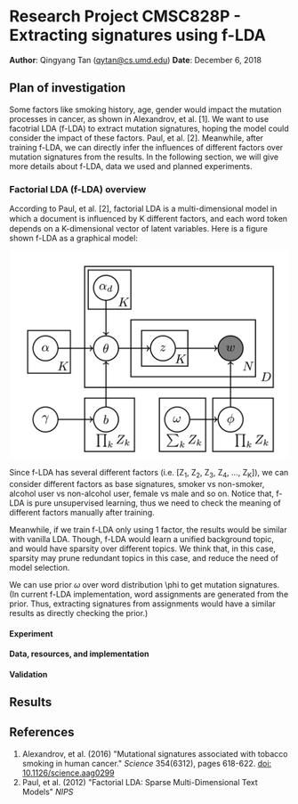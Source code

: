 # Research Project CMSC828P - Extracting signatures using f-LDA

**Author**: Qingyang Tan ([qytan@cs.umd.edu](mailto:qytan@cs.umd.edu))
**Date**: December 6, 2018

## Plan of investigation

Some factors like smoking history, age, gender would impact the mutation processes in cancer, as shown in Alexandrov, et al. [1]. We want to use facotrial LDA (f-LDA) to extract mutation signatures, hoping the model could consider the impact of these factors. Paul, et al. [2]. Meanwhile, after training f-LDA, we can directly infer the influences of different factors over mutation signatures from the results. In the following section, we will give more details about f-LDA, data we used and planned experiments.

### Factorial LDA (f-LDA) overview

According to Paul, et al. [2], factorial LDA is a multi-dimensional model in which a document is inﬂuenced by K different factors, and each word token depends on a K-dimensional vector of latent variables. Here is a figure shown f-LDA as a graphical model:

![](figs/f-LDA.png)

Since f-LDA has several different factors (i.e. [Z<sub>1</sub>, Z<sub>2</sub>, Z<sub>3</sub>, Z<sub>4</sub>, ..., Z<sub>K</sub>]), we can consider different factors as base signatures, smoker vs non-smoker, alcohol user vs non-alcohol user, female vs male and so on. Notice that, f-LDA is pure unsupervised learning, thus we need to check the meaning of different factors manually after training. 

Meanwhile, if we train f-LDA only using 1 factor, the results would be similar with vanilla LDA. Though, f-LDA would learn a unified background topic, and would have sparsity over different topics. We think that, in this case, sparsity may prune redundant topics in this case, and reduce the need of model selection.

We can use prior $\omega$ over word distribution \phi to get mutation signatures. (In current f-LDA implementation, word assignments are generated from the prior. Thus, extracting signatures from assignments would have a similar results as directly checking the prior.)



#### Experiment


#### Data, resources, and implementation

#### Validation


## Results



## References
1. Alexandrov, et al. (2016) "Mutational signatures associated with tobacco smoking in human cancer." _Science_ 354(6312), pages 618-622. [doi: 10.1126/science.aag0299](https://doi.org/10.1126/science.aag0299)
2. Paul, et al. (2012) "Factorial LDA: Sparse Multi-Dimensional Text Models" _NIPS_